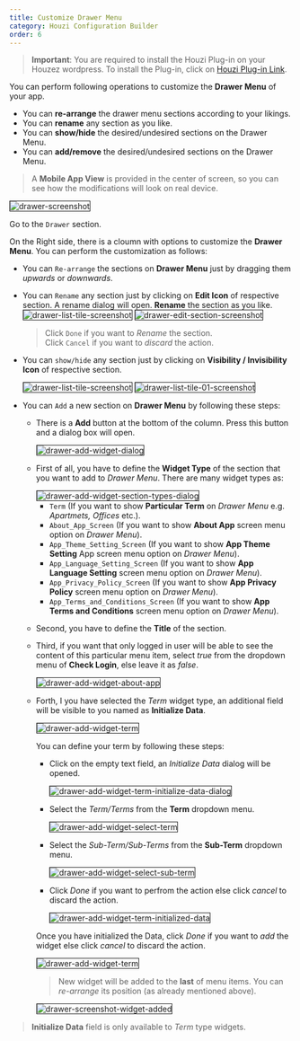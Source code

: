 ```yaml
---
title: Customize Drawer Menu
category: Houzi Configuration Builder
order: 6
---
```


> **Important**: You are required to install the Houzi Plug-in on your Houzez wordpress. To install the Plug-in, click on [Houzi Plug-in Link](https://github.com/AdilSoomro/houzi-rest-api).

You can perform following operations to customize the **Drawer Menu** of your app. 
* You can **re-arrange** the drawer menu sections according to your likings.
* You can **rename** any section as you like.
* You can **show/hide** the desired/undesired sections on the Drawer Menu.
* You can **add/remove** the desired/undesired sections on the Drawer Menu.

> A **Mobile App View** is provided in the center of screen, so you can see how the modifications will look on real device.

<img src="../../images/drawer-screenshot.png" alt="drawer-screenshot" title="drawer-screenshot" border= "1px solid"/>

Go to the `Drawer` section.

On the Right side, there is a cloumn with options to customize the **Drawer Menu**. You can perform the customization as follows:
* You can `Re-arrange` the sections on **Drawer Menu** just by dragging them *upwards* or *downwards*.
* You can `Rename` any section just by clicking on **Edit Icon** of respective section. A rename dialog will open. **Rename** the section as you like. 
    <img src="../../images/drawer-list-tile-screenshot.png" alt="drawer-list-tile-screenshot" title="drawer-list-tile-screenshot" border= "1px solid"/>
    <img src="../../images/drawer-edit-section-screenshot.png" alt="drawer-edit-section-screenshot" title="drawer-edit-section-screenshot" border= "1px solid"/>
    > Click `Done` if you want to *Rename* the section.  
    Click `Cancel` if you want to *discard* the action.
* You can `show/hide` any section just by clicking on **Visibility / Invisibility Icon** of respective section.  
 
    <img src="../../images/drawer-list-tile-screenshot.png" alt="drawer-list-tile-screenshot" title="drawer-list-tile-screenshot" border= "1px solid"/>
    <img src="../../images/drawer-list-tile-01-screenshot.png" alt="drawer-list-tile-01-screenshot" title="drawer-list-tile-01-screenshot" border= "1px solid"/>  
    
* You can `Add` a new section on **Drawer Menu** by following these steps:
  - There is a **Add** button at the bottom of the column. Press this button and a dialog box will open. 
     
     <img src="../../images/drawer-add-widget-dialog.png" alt="drawer-add-widget-dialog" title="drawer-add-widget-dialog" border= "1px solid"/>

  - First of all, you have to define the **Widget Type** of the section that you want to add to *Drawer Menu*. There are many widget types as: 
     
     <img src="../../images/drawer-add-widget-section-types-dialog.png" alt="drawer-add-widget-section-types-dialog" title="drawer-add-widget-section-types-dialog" border= "1px solid"/>

     -  `Term` (If you want to show **Particular Term** on *Drawer Menu* e.g. *Apartmets, Offices* etc.).
     - `About_App_Screen` (If you want to show **About App** screen menu option on *Drawer Menu*).
     - `App_Theme_Setting_Screen` (If you want to show **App Theme Setting** App screen menu option on *Drawer Menu*).
     - `App_Language_Setting_Screen` (If you want to show **App Language Setting** screen menu option on *Drawer Menu*).
     - `App_Privacy_Policy_Screen` (If you want to show **App Privacy Policy** screen menu option on *Drawer Menu*).
     - `App_Terms_and_Conditions_Screen` (If you want to show **App Terms and Conditions** screen menu option on *Drawer Menu*).
  - Second, you have to define the **Title** of the section.
  - Third, if you want that only logged in user will be able to see the content of this particular menu item, select *true* from the dropdown menu of **Check Login**, else leave it as *false*.
  
    <img src="../../images/drawer-add-widget-about-app.png" alt="drawer-add-widget-about-app" title="drawer-add-widget-about-app" border= "1px solid"/>

  - Forth, I you have selected the *Term* widget type, an additional field will be visible to you named as **Initialize Data**. 
    
    <img src="../../images/drawer-add-widget-term.png" alt="drawer-add-widget-term" title="drawer-add-widget-term" border= "1px solid"/>
  
    You can define your term by following these steps:
    - Click on the empty text field, an *Initialize Data* dialog will be opened.
    
        <img src="../../images/drawer-add-widget-term-initialize-data-dialog.png" alt="drawer-add-widget-term-initialize-data-dialog" title="drawer-add-widget-term-initialize-data-dialog" border= "1px solid"/>
    
    - Select the *Term/Terms* from the **Term** dropdown menu.
    
        <img src="../../images/drawer-add-widget-select-term.png" alt="drawer-add-widget-select-term" title="drawer-add-widget-select-term" border= "1px solid"/>
    
    - Select the *Sub-Term/Sub-Terms* from the **Sub-Term** dropdown menu.
    
        <img src="../../images/drawer-add-widget-select-sub-term.png" alt="drawer-add-widget-select-sub-term" title="drawer-add-widget-select-sub-term" border= "1px solid"/>
    
    - Click *Done* if you want to perfrom the action else click *cancel* to discard the action.  
    
        <img src="../../images/drawer-add-widget-term-initialized-data.png" alt="drawer-add-widget-term-initialized-data" title="drawer-add-widget-term-initialized-data" border= "1px solid"/>
    

    Once you have initialized the Data, click *Done* if you want to *add* the widget else click *cancel* to discard the action. 
    
    <img src="../../images/drawer-add-widget-term.png" alt="drawer-add-widget-term" title="drawer-add-widget-term" border= "1px solid"/>


    > New widget will be added to the **last** of menu items. You can *re-arrange* its position (as already mentioned above).
    
    <img src="../../images/drawer-screenshot-widget-added.png" alt="drawer-screenshot-widget-added" title="drawer-screenshot-widget-added" border= "1px solid"/>
  
   

> **Initialize Data** field is only available to *Term* type widgets.